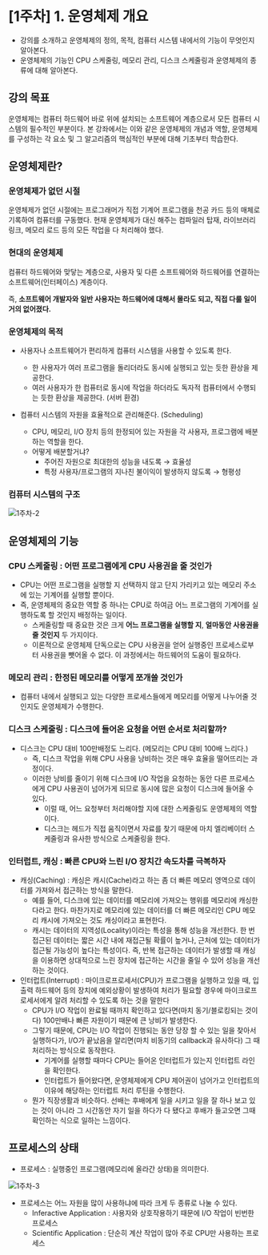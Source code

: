 # [1주차] 1. 운영체제 개요

- 강의를 소개하고 운영체제의 정의, 목적, 컴퓨터 시스템 내에서의 기능이 무엇인지 알아본다.
- 운영체제의 기능인 CPU 스케줄링, 메모리 관리, 디스크 스케줄링과 운영체제의 종류에 대해 알아본다.

## 강의 목표

운영체제는 컴퓨터 하드웨어 바로 위에 설치되는 소프트웨어 계층으로서 모든 컴퓨터 시스템의 필수적인 부분이다. 본 강좌에서는 이와 같은 운영체제의 개념과 역할, 운영체제를 구성하는 각 요소 및 그 알고리즘의 핵심적인 부분에 대해 기초부터 학습한다.

## 운영체제란?

### 운영체제가 없던 시절

운영체제가 없던 시절에는 프로그래머가 직접 기계어 프로그램을 천공 카드 등의 매체로 기록하여 컴퓨터를 구동했다. 현재 운영체제가 대신 해주는 컴파일러 탑재, 라이브러리 링크, 메모리 로드 등의 모든 작업을 다 처리해야 했다. 

### 현대의 운영체제



컴퓨터 하드웨어와 맞닿는 계층으로, 사용자 및 다른 소프트웨어와 하드웨어를 연결하는 소프트웨어(인터페이스) 계층이다.

즉, **소프트웨어 개발자와 일반 사용자는 하드웨어에 대해서 몰라도 되고, 직접 다룰 일이 거의 없어졌다.**

### 운영체제의 목적

- 사용자나 소프트웨어가 편리하게 컴퓨터 시스템을 사용할 수 있도록 한다.
    - 한 사용자가 여러 프로그램을 돌리더라도 동시에 실행되고 있는 듯한 환상을 제공한다.
    - 여러 사용자가 한 컴퓨터로 동시에 작업을 하더라도 독자적 컴퓨터에서 수행되는 듯한 환상을 제공한다. (서버 환경)

- 컴퓨터 시스템의 자원을 효율적으로 관리해준다. (Scheduling)
    - CPU, 메모리, I/O 장치 등의 한정되어 있는 자원을 각 사용자, 프로그램에 배분하는 역할을 한다.
    - 어떻게 배분할거냐?
        - 주어진 자원으로 최대한의 성능을 내도록 → 효율성
        - 특정 사용자/프로그램의 지나친 불이익이 발생하지 않도록 → 형평성

### 컴퓨터 시스템의 구조

![1주차-2](https://user-images.githubusercontent.com/54302155/152672997-f0dcc966-8e86-4d00-812b-28af40d53a91.jpg)

## 운영체제의 기능

### CPU 스케줄링 : 어떤 프로그램에게 CPU 사용권을 줄 것인가

- CPU는 어떤 프로그램을 실행할 지 선택하지 않고 단지 가리키고 있는 메모리 주소에 있는 기계어를 실행할 뿐이다.
- 즉, 운영체제의 중요한 역할 중 하나는 CPU로 하여금 어느 프로그램의 기계어를 실행하도록 할 것인지 배정하는 일이다.
    - 스케줄링할 때 중요한 것은 크게 **어느 프로그램을 실행할 지**, **얼마동안 사용권을 줄 것인지** 두 가지이다.
    - 이론적으로 운영체제 단독으로는 CPU 사용권을 얻어 실행중인 프로세스로부터 사용권을 뺏어올 수 없다. 이 과정에서는 하드웨어의 도움이 필요하다.

### 메모리 관리 : 한정된 메모리를 어떻게 쪼개쓸 것인가

- 컴퓨터 내에서 실행되고 있는 다양한 프로세스들에게 메모리를 어떻게 나누어줄 것인지도 운영체제가 수행한다.

### 디스크 스케줄링 : 디스크에 들어온 요청을 어떤 순서로 처리할까?

- 디스크는 CPU 대비 100만배정도 느리다. (메모리는 CPU 대비 100배 느리다.)
    - 즉, 디스크 작업을 위해 CPU 사용을 낭비하는 것은 매우 효율을 떨어뜨리는 과정이다.
    - 이러한 낭비를 줄이기 위해 디스크에 I/O 작업을 요청하는 동안 다른 프로세스에게 CPU 사용권이 넘어가게 되므로 동시에 많은 요청이 디스크에 들어올 수 있다.
        - 이럴 때, 어느 요청부터 처리해야할 지에 대한 스케줄링도 운영체제의 역할이다.
        - 디스크는 헤드가 직접 움직이면서 자료를 찾기 때문에 마치 엘리베이터 스케줄링과 유사한 방식으로 스케줄링을 한다.

### 인터럽트, 캐싱 : 빠른 CPU와 느린 I/O 장치간 속도차를 극복하자

- 캐싱(Caching) : 캐싱은 캐시(Cache)라고 하는 좀 더 빠른 메모리 영역으로 데이터를 가져와서 접근하는 방식을 말한다.
    - 예를 들어, 디스크에 있는 데이터를 메모리에 가져오는 행위를 메모리에 캐싱한다라고 한다. 마찬가지로 메모리에 있는 데이터를 더 빠른 메모리인 CPU 메모리 캐시에 가져오는 것도 캐싱이라고 표현한다.
    - 캐시는 데이터의 지역성(Locality)이라는 특성을 통해 성능을 개선한다. 한 번 접근된 데이터는 짧은 시간 내에 재접근될 확률이 높거나, 근처에 있는 데이터가 접근될 가능성이 높다는 특성이다. 즉, 반복 접근하는 데이터가 발생할 때 캐싱을 이용하면 상대적으로 느린 장치에 접근하는 시간을 줄일 수 있어 성능을 개선하는 것이다.
- 인터럽트(Interrupt) : 마이크로프로세서(CPU)가 프로그램을 실행하고 있을 때, 입출력 하드웨어 등의 장치에 예외상황이 발생하여 처리가 필요할 경우에 마이크로프로세서에게 알려 처리할 수 있도록 하는 것을 말한다
    - CPU가 I/O 작업이 완료될 때까지 확인하고 있다면(마치 동기/블로킹되는 것이다) 100만배나 빠른 자원이기 때문에 큰 낭비가 발생한다.
    - 그렇기 때문에, CPU는 I/O 작업이 진행되는 동안 당장 할 수 있는 일을 찾아서 실행하다가, I/O가 끝났음을 알리면(마치 비동기의 callback과 유사하다) 그 때 처리하는 방식으로 동작한다.
        - 기계어를 실행할 때마다 CPU는 들어온 인터럽트가 있는지 인터럽트 라인을 확인한다.
        - 인터럽트가 들어왔다면, 운영체제에게 CPU 제어권이 넘어가고 인터럽트의 이유에 해당하는 인터럽트 처리 루틴을 수행한다.
    - 뭔가 직장생활과 비슷하다. 선배는 후배에게 일을 시키고 일을 잘 하나 보고 있는 것이 아니라 그 시간동안 자기 일을 하다가 다 됐다고 후배가 들고오면 그때 확인하는 식으로 일하는 느낌이다.
    

## 프로세스의 상태

- 프로세스 : 실행중인 프로그램(메모리에 올라간 상태)을 의미한다.

![1주차-3](https://user-images.githubusercontent.com/54302155/152673006-01745c1b-4523-4ad8-a5be-cd96c6850cbc.jpg)

- 프로세스는 어느 자원을 많이 사용하냐에 따라 크게 두 종류로 나눌 수 있다.
    - Inferactive Application : 사용자와 상호작용하기 때문에 I/O 작업이 빈번한 프로세스
    - Scientific Application : 단순히 계산 작업이 많아 주로 CPU만 사용하는 프로세스

